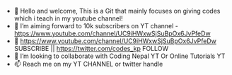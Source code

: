 - 👋 Hello and welcome, This is a Git that mainly focuses on giving codes which i teach in my youtube channel!
- 👀 I’m aiming forward to 10k subscribers on YT channel - https://www.youtube.com/channel/UC9iHWxwSjSuBpOx6JvPfeDw
- 🌱 https://www.youtube.com/channel/UC9iHWxwSjSuBpOx6JvPfeDw SUBSCRIBE || https://twitter.com/codes_kp FOLLOW
- 💞️ I’m looking to collaborate with Coding Nepal YT Or Online Tutorials YT
- 📫 Reach me on my YT CHANNEL or twitter handle

<!---
KP-Codes-YT/KP-Codes-YT is a ✨ special ✨ repository because its `README.md` (this file) appears on your GitHub profile.
You can click the Preview link to take a look at your changes.
--->

